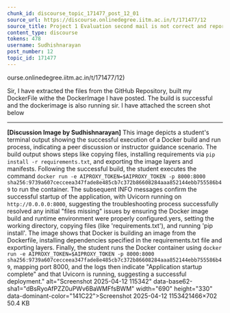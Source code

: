 ```yaml
---
chunk_id: discourse_topic_171477_post_12_01
source_url: https://discourse.onlinedegree.iitm.ac.in/t/171477/12
source_title: Project 1 Evaluation second mail is not correct and reports files missing while they are present
content_type: discourse
tokens: 478
username: Sudhishnarayan
post_number: 12
topic_id: 171477
---
```


ourse.onlinedegree.iitm.ac.in/t/171477/12)

Sir, I have extracted the files from the GitHub Repository, built my DockerFile withe the DockerImage I have posted. The build is successful and the dockerimage is also running sir. I have attached the screen shot below

---

**[Discussion Image by Sudhishnarayan]** This image depicts a student's terminal output showing the successful execution of a Docker build and run process, indicating a peer discussion or instructor guidance scenario. The build output shows steps like copying files, installing requirements via `pip install -r requirements.txt`, and exporting the image layers and manifests. Following the successful build, the student executes the command `docker run -e AIPROXY_TOKEN=$AIPROXY_TOKEN -p 8000:8000 sha256:9739a607cecceea347fade8e485cb7c372b86608284aaa852144ebb755586b49` to run the container. The subsequent INFO messages confirm the successful startup of the application, with Uvicorn running on `http://0.0.0.0:8000`, suggesting the troubleshooting process successfully resolved any initial "files missing" issues by ensuring the Docker image build and runtime environment were properly configured.yers, setting the working directory, copying files (like 'requirements.txt'), and running 'pip install'. The image shows that Docker is building an image from the Dockerfile, installing dependencies specified in the requirements.txt file and exporting layers. Finally, the student runs the Docker container using `docker run -e AIPROXY_TOKEN=$AIPROXY_TOKEN -p 8000:8000 sha256:9739a607cecceea347fade8e485cb7c372b86608284aaa852144ebb755586b49`, mapping port 8000, and the logs then indicate "Application startup complete" and that Uvicorn is running, suggesting a successful deployment." alt="Screenshot 2025-04-12 115342" data-base62-sha1="dBsRyoAfPZZ0uPWv6BaWMFfsBWM" width="690" height="330" data-dominant-color="141C22">Screenshot 2025-04-12 1153421466×702 50.4 KB
